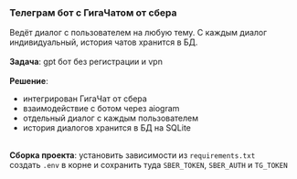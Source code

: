 ### Телеграм бот с ГигаЧатом от сбера
Ведёт диалог с пользователем на любую тему. С каждым диалог индивидуальный, история чатов хранится в БД.
<br><br>
**Задача**: gpt бот без регистрации и vpn
<br><br>
**Решение**:
- интегрирован ГигаЧат от сбера
- взаимодействие с ботом через aiogram
- отдельный диалог с каждым пользователем
- история диалогов хранится в БД на SQLite
<br><br>

**Сборка проекта**:
установить зависимости из <code>requirements.txt</code><br>
создать <code>.env</code> в корне и сохранить туда 
<code>SBER_TOKEN</code>, <code>SBER_AUTH</code> и <code>TG_TOKEN</code>
